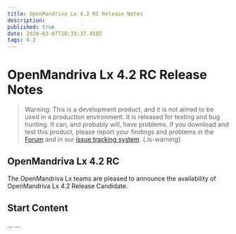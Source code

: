 ```yaml
---
title: OpenMandriva Lx 4.2 RC Release Notes
description: 
published: true
date: 2020-03-07T20:33:37.458Z
tags: 4.2
---
```


# OpenMandriva Lx 4.2 RC Release Notes

> Warning: This is a development product, and it is not aimed to be used in a production environment. It is released for testing and bug hunting. It can, and probably will, have problems. If you download and test this product, please report your findings and problems in the [Forum](http://forum.openmandriva.org/) and in our [issue tracking system](http://issues.openmandriva.org/).
{.is-warning}


## OpenMandriva Lx 4.2 RC
The OpenMandriva Lx teams are pleased to announce the availability of OpenMandriva Lx 4.2 Release Candidate.


## Start Content
...
... 
